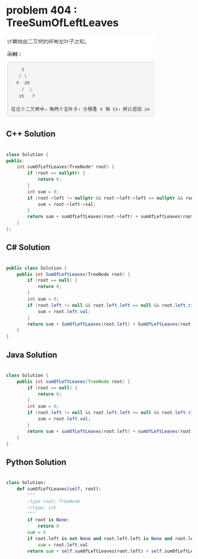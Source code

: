 
# problem 404 : TreeSumOfLeftLeaves

<img src="https://github.com/Peefy/PeefyLeetCode/blob/master/doc/401-500/404.TreeSumOfLeftLeaves/problem.png"/>

## C++ Solution

```c++

class Solution {
public:
    int sumOfLeftLeaves(TreeNode* root) {
        if (root == nullptr) {
            return 0;
        }
        int sum = 0;
        if (root->left != nullptr && root->left->left == nullptr && root->left->right == nullptr) {
            sum = root->left->val;
        }
        return sum + sumOfLeftLeaves(root->left) + sumOfLeftLeaves(root->right);
    }
};

```

## C# Solution

```csharp

public class Solution {
    public int SumOfLeftLeaves(TreeNode root) {
        if (root == null) {
            return 0;
        }
        int sum = 0;
        if (root.left != null && root.left.left == null && root.left.right == null) {
            sum = root.left.val;
        }
        return sum + SumOfLeftLeaves(root.left) + SumOfLeftLeaves(root.right);
    }
}

```

## Java Solution

```java

class Solution {
    public int sumOfLeftLeaves(TreeNode root) {
        if (root == null) {
            return 0;
        }
        int sum = 0;
        if (root.left != null && root.left.left == null && root.left.right == null) {
            sum = root.left.val;
        }
        return sum + sumOfLeftLeaves(root.left) + sumOfLeftLeaves(root.right);
    }
}

```

## Python Solution

```python

class Solution:
    def sumOfLeftLeaves(self, root):
        """
        :type root: TreeNode
        :rtype: int
        """
        if root is None:
            return 0
        sum = 0
        if root.left is not None and root.left.left is None and root.left.right is None:
            sum = root.left.val
        return sum + self.sumOfLeftLeaves(root.left) + self.sumOfLeftLeaves(root.right)

```






